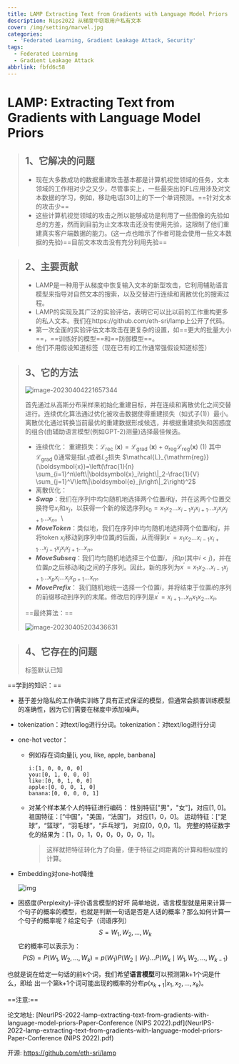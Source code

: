 ```yaml
---
title: LAMP Extracting Text from Gradients with Language Model Priors
description: Nips2022 从梯度中窃取用户私有文本
cover: /img/setting/marvel.jpg
categories:
  - 'Federated Learning, Gradient Leakage Attack, Security'
tags:
  - Federated Learning
  - Gradient Leakage Attack
abbrlink: fbfd6c58
---
```


# LAMP: Extracting Text from Gradients with Language Model Priors

> ## 1、它解决的问题
>
> - 现在大多数成功的数据重建攻击基本都是计算机视觉领域的任务，文本领域的工作相对少之又少，尽管事实上，一些最突出的FL应用涉及对文本数据的学习，例如，移动电话[30]上的下一个单词预测。==针对文本的攻击少==
> - 这些计算机视觉领域的攻击之所以能够成功是利用了一些图像的先验如总的方差，然而到目前为止文本攻击还没有使用先验，这限制了他们重建真实客户端数据的能力。(这一点也暗示了作者可能会使用一些文本数据的先验)==目前文本攻击没有充分利用先验==



>## 2、主要贡献
>
>- LAMP是一种用于从梯度中恢复输入文本的新型攻击，它利用辅助语言模型来指导对自然文本的搜索，以及交替进行连续和离散优化的搜索过程。
>- LAMP的实现及其广泛的实验评估，表明它可以比以前的工作重构更多的私人文本。我们在https://github.com/eth-sri/lamp上公开了代码。
>- 第一次全面的实验评估文本攻击在更复杂的设置，如==更大的批量大小==，==训练好的模型==和==防御模型==。
>- 他们不用假设知道标签（现在已有的工作通常强假设知道标签）



>## 3、它的方法
>
>![image-20230404221657344](https://cdn.jsdelivr.net/gh/SuperX612/picgodemo/img/202304061512295.png)
>
>首先通过从高斯分布采样来初始化重建目标，并在连续和离散优化之间交替进行。连续优化算法通过优化被攻击数据使得重建损失（如式子(1)）最小。离散优化通过转换当前最优的重建数据形成候选，并根据重建损失和困惑度的组合(由辅助语言模型(例如GPT-2)测量)选择最佳候选。
>
>- 连续优化：
>  重建损失：$\mathcal{L}_{\text {rec }}(\boldsymbol{x})=\mathcal{L}_{\text {grad }}(\boldsymbol{x})+\alpha_{\mathrm{reg}} \mathcal{L}_{\mathrm{reg}}(\boldsymbol{x})$ 	(1)
>   其中$\mathcal{L}_{\text {grad }}()$通常是指$L_{1}$或者$L_{2}$损失
>   $\mathcal{L}_{\mathrm{reg}}(\boldsymbol{x})=\left(\frac{1}{n} \sum_{i=1}^n\left\|\boldsymbol{x}_i\right\|_2-\frac{1}{V} \sum_{j=1}^V\left\|\boldsymbol{e}_j\right\|_2\right)^2$
>- 离散优化：
>  - ***Swap***：我们在序列中均匀随机地选择两个位置$i$和$j$，并在这两个位置交换符号$x_{i}$和$x_{j}$，以获得一个新的候选序列$x_{0}=x_{1}x_{2}...x_{i-1}x_{j}x_{i+1}...x_{j}x_{i}x_{j+1}...x_{n}$。\
>  - ***MoveToken***：类似地，我们在序列中均匀随机地选择两个位置$i$和$j$，并将token $x_{i}$移动到序列中位置$j$的后面，从而得到${x}^{\prime}=x_{1}x_{2}...x_{i-1}x_{i+1}...x_{j-1}x_{j}x_{i}x_{j+1}...x_{n}$。
>  - ***MoveSubseq***：我们均匀随机地选择三个位置$i$， $j$和$p$(其中$i<j$)，并在位置$p$之后移动$i$和$j$之间的子序列。因此，新的序列为${x}^{\prime}={x}_1 {x}_2 \ldots {x}_{i-1} {x}_{j+1} \ldots {x}_p {x}_i \ldots {x}_j {x}_{p+1} \ldots {x}_n$。
>  - ***MovePrefix***： 我们随机地统一选择一个位置$i$，并将结束于位置$i$的序列的前缀移动到序列的末尾。修改后的序列是${x}^{\prime}={x}_{i+1} \ldots {x}_{n} {x}_1 {x}_2 \ldots {x}_i$。
>
>==最终算法：==
>
>![image-20230405203436631](C:/Users/SuperX/AppData/Roaming/Typora/typora-user-images/image-20230405203436631.png)



>## 4、它存在的问题
>
>标签默认已知
>
>



==学到的知识：==

- 基于差分隐私的工作确实训练了具有正式保证的模型，但通常会损害训练模型的准确性，因为它们需要在梯度中添加噪声。

- tokenization：对text/log进行分词。tokenization：对text/log进行分词

- one-hot vector：

  - 例如存在词向量[i, you, like, apple, banbana]

    ```
    i:[1, 0, 0, 0, 0]
    you:[0, 1, 0, 0, 0]
    like:[0, 0, 1, 0, 0]
    apple:[0, 0, 0, 1, 0]
    banana:[0, 0, 0, 0, 1]
    ```

  - 对某个样本某个人的特征进行编码：
    性别特征["男"，"女"]，对应[1, 0]。
    祖国特征：[“中国”，"美国，“法国”]， 对应[1，0，0]。
    运动特征：[“足球”，“篮球”，“羽毛球”，“乒乓球”]， 对应[0，0,0，1]。
    完整的特征数字化的结果为：[1，0，1，0，0，0，0，0，1]。

    > 这样就把特征转化为了向量，便于特征之间距离的计算和相似度的计算。

- Embedding对one-hot降维

  ![img](https://pic4.zhimg.com/v2-f28e9751177b9e1ab389edebe1f3261b_r.jpg)

- 困惑度(Perplexity)-评价语言模型的好坏
  简单地说，语言模型就是用来计算一个句子的概率的模型，也就是判断一句话是否是人话的概率？那么如何计算一个句子的概率呢？给定句子（词语序列）
  $$
  S=W_1, W_2, \ldots, W_k
  $$
  它的概率可以表示为：
  $$
  P(S)=P\left(W_1, W_2, \ldots, W_k\right)=p\left(W_1\right) P\left(W_2 \mid W_1\right) \ldots P\left(W_k \mid W_1, W_2, \ldots, W_{k-1}\right)
  $$

​		也就是说在给定一句话的前k个词，我们希望**语言模型**可以预测第k+1个词是什么，即给		出一个第k+1个词可能出现的概率的分布$p(x_{k+1}|x_{1},x_{2}, ..., x_{k})$。



==注意:==

论文地址: [NeurIPS-2022-lamp-extracting-text-from-gradients-with-language-model-priors-Paper-Conference (NIPS 2022).pdf](NeurIPS-2022-lamp-extracting-text-from-gradients-with-language-model-priors-Paper-Conference (NIPS 2022).pdf)

开源: https://github.com/eth-sri/lamp

